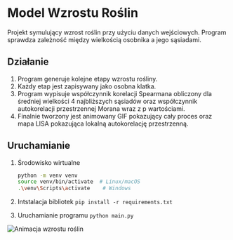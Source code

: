 # Model Wzrostu Roślin

Projekt symulujący wzrost roślin przy użyciu danych wejściowych. Program sprawdza zależność między wielkością osobnika a jego sąsiadami. 

## Działanie

1. Program generuje kolejne etapy wzrostu rośliny.
2. Każdy etap jest zapisywany jako osobna klatka.
3. Program wypisuje współczynnik korelacji Spearmana obliczony dla średniej wielkości 4 najbliższych sąsiadów oraz współczynnik autokorelacji przestrzennej Morana wraz z p wartościami.
4. Finalnie tworzony jest animowany GIF pokazujący cały proces oraz mapa LISA pokazująca lokalną autokorelację przestrzenną.

## Uruchamianie

1. Środowisko wirtualne

   ```bash
   python -m venv venv
   source venv/bin/activate  # Linux/macOS
   .\venv\Scripts\activate    # Windows
2. Intstalacja bibliotek
`pip install -r requirements.txt`
3. Uruchamianie programu
`python main.py`

![Animacja wzrostu roślin](wzrost_roslin.gif)



